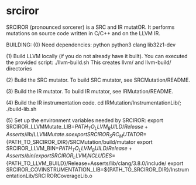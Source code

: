 # srciror
SRCIROR (pronounced sorcerer) is a SRC and IR mutatOR. It performs mutations on source code written in C/C++ and on the LLVM IR.

BUILDING:
(0) Need dependencies:
        python
        python3
        clang
        lib32z1-dev

(1) Build LLVM locally (if you do not already have it built). You can executed the provided script:
        ./llvm-build.sh
    This creates llvm/ and llvm-build/ directories

(2) Build the SRC mutator. To build SRC mutator, see SRCMutation/README.

(3) Build the IR mutator. To build IR mutator, see IRMutation/README.

(4) Build the IR instrumentation code.
        cd IRMutation/InstrumentationLib/; ./build-lib.sh

(5) Set up the environment variables needed by SRCIROR:
        export SRCIROR_LLVMMutate_LIB=${PATH_TO_LLVM_BUILD}/Release+Asserts/lib/LLVMMutate.so
        export SRCIROR_SRC_MUTATOR=${PATH_TO_SRCIROR_DIR}/SRCMutation/build/mutator
        export SRCIROR_LLVM_BIN=${PATH_TO_LLVM_BUILD}/Release+Asserts/bin/
        export SRCIROR_LLVM_INCLUDES=${PATH_TO_LLVM_BUILD}/Release+Asserts/lib/clang/3.8.0/include/
        export SRCIROR_COVINSTRUMENTATION_LIB=${PATH_TO_SRCIROR_DIR}/InstrumentationLib/SRCIRORCoverageLib.o

